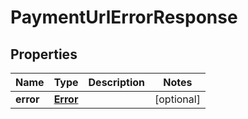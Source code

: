
# PaymentUrlErrorResponse

## Properties
Name | Type | Description | Notes
------------ | ------------- | ------------- | -------------
**error** | [**Error**](Error.md) |  |  [optional]




